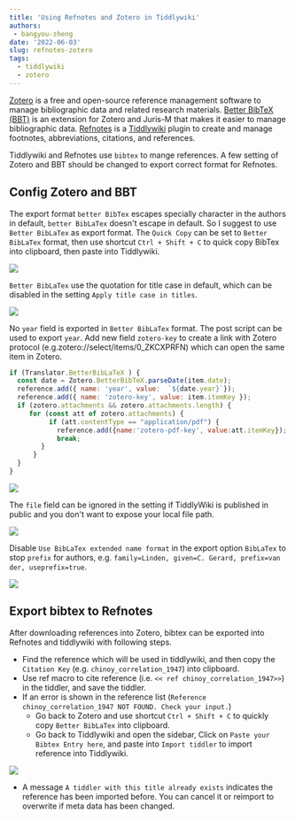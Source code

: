 ```yaml
---
title: 'Using Refnotes and Zotero in Tiddlywiki'
authors: 
 - bangyou-zheng
date: '2022-06-03'
slug: refnotes-zotero
tags:
  - tiddlywiki
  - zotero
---
```



[Zotero](https://www.zotero.org/) is a free and open-source reference management software to manage bibliographic data and related research materials. [Better BibTeX (BBT)](https://retorque.re/zotero-better-bibtex/) is an extension for Zotero and Juris-M that makes it easier to manage bibliographic data. [Refnotes](https://kookma.github.io/TW-Refnotes/) is a [Tiddlywiki](https://tiddlywiki.com/) plugin to create and manage footnotes, abbreviations, citations, and references.

Tiddlywiki and Refnotes use `bibtex` to mange references. A few setting of Zotero and BBT should be changed to export correct format for Refnotes.

## Config Zotero and BBT

The export format `better BibTex` escapes specially character in the authors in default, `better BibLaTex` doesn't escape in default. So I suggest to use `Better BibLaTex` as export format. The `Quick Copy` can be set to `Better BibLaTex` format, then use shortcut `Ctrl + Shift + C` to quick copy BibTex into clipboard, then paste into Tiddlywiki.

![](20220603182019.png "")

`Better BibLaTex` use the quotation for title case in default, which can be disabled in the setting `Apply title case in titles`.

![](20220603181406.png "")


No `year` field is exported in `Better BibLaTex` format. The post script can be used to export `year`. Add new field `zotero-key` to create a link with Zotero protocol (e.g.zotero://select/items/0_ZKCXPRFN) which can open the same item in Zotero.

```js
if (Translator.BetterBibLaTeX ) {
  const date = Zotero.BetterBibTeX.parseDate(item.date);
  reference.add({ name: 'year', value:  `${date.year}`});
  reference.add({ name: 'zotero-key', value: item.itemKey });
  if (zotero.attachments && zotero.attachments.length) {
     for (const att of zotero.attachments) {
          if (att.contentType == "application/pdf") {
            reference.add({name:'zotero-pdf-key', value:att.itemKey});
            break;
        }
      }
  }
} 
```

![](20220603180836.png "")



The `file` field can be ignored in the setting if TiddlyWiki is published in public and you don't want to expose your local file path.

![](20220603182457.png "")

Disable `Use BibLaTex extended name format` in the export option `BibLaTex` to stop `prefix` for authors, e.g. `family=Linden, given=C. Gerard, prefix=van der, useprefix=true`.

![](20220603182720.png "")

## Export bibtex to Refnotes

After downloading references into Zotero, bibtex can be exported into Refnotes and tiddlywiki with following steps.

* Find the reference which will be used in tiddlywiki, and then copy the `Citation Key` (e.g. `chinoy_correlation_1947`) into clipboard.
* Use ref macro to cite reference (i.e. `<< ref chinoy_correlation_1947>>`)  in the tiddler, and save the tiddler. 
* If an error is shown in the reference list (`Reference chinoy_correlation_1947 NOT FOUND. Check your input.`) 
  * Go back to Zotero and use shortcut `Ctrl + Shift + C` to quickly copy `Better BibLaTex` into clipboard.
  * Go back to Tiddlywiki and open the sidebar, Click on `Paste your Bibtex Entry here`, and paste into `Import tiddler` to import reference into Tiddlywiki.

![](20220603184606.png "")

  * A message `A tiddler with this title already exists` indicates the reference has been imported before. You can cancel it or reimport to overwrite if meta data has been changed.
